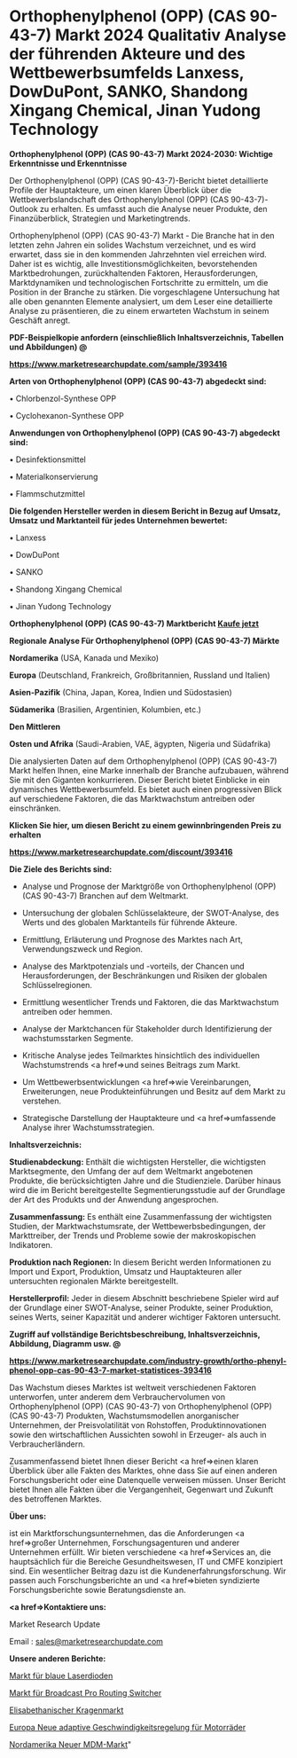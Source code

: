 # Orthophenylphenol (OPP) (CAS 90-43-7) Markt 2024 Qualitativ Analyse der führenden Akteure und des Wettbewerbsumfelds Lanxess, DowDuPont, SANKO, Shandong Xingang Chemical, Jinan Yudong Technology

<strong>Orthophenylphenol (OPP) (CAS 90-43-7) Markt 2024-2030: Wichtige Erkenntnisse und Erkenntnisse</strong>

Der Orthophenylphenol (OPP) (CAS 90-43-7)-Bericht bietet detaillierte Profile der Hauptakteure, um einen klaren Überblick über die Wettbewerbslandschaft des Orthophenylphenol (OPP) (CAS 90-43-7)-Outlook zu erhalten. Es umfasst auch die Analyse neuer Produkte, den Finanzüberblick, Strategien und Marketingtrends.

Orthophenylphenol (OPP) (CAS 90-43-7) Markt - Die Branche hat in den letzten zehn Jahren ein solides Wachstum verzeichnet, und es wird erwartet, dass sie in den kommenden Jahrzehnten viel erreichen wird. Daher ist es wichtig, alle Investitionsmöglichkeiten, bevorstehenden Marktbedrohungen, zurückhaltenden Faktoren, Herausforderungen, Marktdynamiken und technologischen Fortschritte zu ermitteln, um die Position in der Branche zu stärken. Die vorgeschlagene Untersuchung hat alle oben genannten Elemente analysiert, um dem Leser eine detaillierte Analyse zu präsentieren, die zu einem erwarteten Wachstum in seinem Geschäft anregt.



<strong><b>PDF-Beispielkopie anfordern (einschließlich Inhaltsverzeichnis, Tabellen und Abbildungen) @ </b></strong>

<strong><a href=https://www.marketresearchupdate.com/sample/393416>

<strong>https://www.marketresearchupdate.com/sample/393416</u></a></strong></strong>



<strong>Arten von Orthophenylphenol (OPP) (CAS 90-43-7) abgedeckt sind:</strong>

• Chlorbenzol-Synthese OPP

• Cyclohexanon-Synthese OPP



<strong>Anwendungen von Orthophenylphenol (OPP) (CAS 90-43-7) abgedeckt sind:</strong>

• Desinfektionsmittel

• Materialkonservierung

• Flammschutzmittel



<strong>Die folgenden Hersteller werden in diesem Bericht in Bezug auf Umsatz, Umsatz und Marktanteil für jedes Unternehmen bewertet:</strong>

• Lanxess

• DowDuPont

• SANKO

• Shandong Xingang Chemical

• Jinan Yudong Technology



<strong>Orthophenylphenol (OPP) (CAS 90-43-7) Marktbericht <a href=https://www.marketresearchupdate.com/buynow/393416>Kaufe jetzt</a></strong>



<strong>Regionale Analyse Für Orthophenylphenol (OPP) (CAS 90-43-7) Märkte</strong>



<strong>Nordamerika</strong> (USA, Kanada und Mexiko)



<strong>Europa</strong> (Deutschland, Frankreich, Großbritannien, Russland und Italien)



<strong>Asien-Pazifik</strong> (China, Japan, Korea, Indien und Südostasien)



<strong>Südamerika</strong> (Brasilien, Argentinien, Kolumbien, etc.)



<strong>Den Mittleren</strong> 

<strong>Osten und Afrika</strong> (Saudi-Arabien, VAE, ägypten, Nigeria und Südafrika)

Die analysierten Daten auf dem Orthophenylphenol (OPP) (CAS 90-43-7) Markt helfen Ihnen, eine Marke innerhalb der Branche aufzubauen, während Sie mit den Giganten konkurrieren. Dieser Bericht bietet Einblicke in ein dynamisches Wettbewerbsumfeld. Es bietet auch einen progressiven Blick auf verschiedene Faktoren, die das Marktwachstum antreiben oder einschränken.



<strong>Klicken Sie hier, um diesen Bericht zu einem gewinnbringenden Preis zu erhalten
</strong>

<strong><a href=https://www.marketresearchupdate.com/discount/393416>https://www.marketresearchupdate.com/discount/393416</b></u></strong></a>



<strong>Die Ziele des Berichts sind:</strong>

- Analyse und Prognose der Marktgröße von Orthophenylphenol (OPP) (CAS 90-43-7) Branchen auf dem Weltmarkt.

- Untersuchung der globalen Schlüsselakteure, der SWOT-Analyse, des Werts und des globalen Marktanteils für führende Akteure.

- Ermittlung, Erläuterung und Prognose des Marktes nach Art, Verwendungszweck und Region.

- Analyse des Marktpotenzials und -vorteils, der Chancen und Herausforderungen, der Beschränkungen und Risiken der globalen Schlüsselregionen.

- Ermittlung wesentlicher Trends und Faktoren, die das Marktwachstum antreiben oder hemmen.

- Analyse der Marktchancen für Stakeholder durch Identifizierung der wachstumsstarken Segmente.

- Kritische Analyse jedes Teilmarktes hinsichtlich des individuellen Wachstumstrends <a href=>und</a> seines Beitrags zum Markt.

- Um Wettbewerbsentwicklungen <a href=>wie</a> Vereinbarungen, Erweiterungen, neue Produkteinführungen und Besitz auf dem Markt zu verstehen.

- Strategische Darstellung der Hauptakteure und <a href=>umfas</a>sende Analyse ihrer Wachstumsstrategien.



<strong>Inhaltsverzeichnis:</strong>



<strong>Studienabdeckung:</strong> Enthält die wichtigsten Hersteller, die wichtigsten Marktsegmente, den Umfang der auf dem Weltmarkt angebotenen Produkte, die berücksichtigten Jahre und die Studienziele. Darüber hinaus wird die im Bericht bereitgestellte Segmentierungsstudie auf der Grundlage der Art des Produkts und der Anwendung angesprochen.



<strong>Zusammenfassung:</strong> Es enthält eine Zusammenfassung der wichtigsten Studien, der Marktwachstumsrate, der Wettbewerbsbedingungen, der Markttreiber, der Trends und Probleme sowie der makroskopischen Indikatoren.



<strong>Produktion nach Regionen:</strong> In diesem Bericht werden Informationen zu Import und Export, Produktion, Umsatz und Hauptakteuren aller untersuchten regionalen Märkte bereitgestellt.



<strong>Herstellerprofil:</strong> Jeder in diesem Abschnitt beschriebene Spieler wird auf der Grundlage einer SWOT-Analyse, seiner Produkte, seiner Produktion, seines Werts, seiner Kapazität und anderer wichtiger Faktoren untersucht.



<strong><b>Zugriff auf vollständige Berichtsbeschreibung, Inhaltsverzeichnis, Abbildung, Diagramm usw. @ </b></strong>

<strong><a href=https://www.marketresearchupdate.com/industry-growth/ortho-phenyl-phenol-opp-cas-90-43-7-market-statistices-393416>https://www.marketresearchupdate.com/industry-growth/ortho-phenyl-phenol-opp-cas-90-43-7-market-statistices-393416</a></strong>

Das Wachstum dieses Marktes ist weltweit verschiedenen Faktoren unterworfen, unter anderem dem Verbrauchervolumen von Orthophenylphenol (OPP) (CAS 90-43-7) von Orthophenylphenol (OPP) (CAS 90-43-7) Produkten, Wachstumsmodellen anorganischer Unternehmen, der Preisvolatilität von Rohstoffen, Produktinnovationen sowie den wirtschaftlichen Aussichten sowohl in Erzeuger- als auch in Verbraucherländern.

Zusammenfassend bietet Ihnen dieser Bericht <a href=>einen</a> klaren Überblick über alle Fakten des Marktes, ohne dass Sie auf einen anderen Forschungsbericht oder eine Datenquelle verweisen müssen. Unser Bericht bietet Ihnen alle Fakten über die Vergangenheit, Gegenwart und Zukunft des betroffenen Marktes.



<strong>Über uns:</strong>

 ist ein Marktforschungsunternehmen, das die Anforderungen <a href=>großer</a> Unternehmen, Forschungsagenturen und anderer Unternehmen erfüllt. Wir bieten verschiedene <a href=>Services</a> an, die hauptsächlich für die Bereiche Gesundheitswesen, IT und CMFE konzipiert sind. Ein wesentlicher Beitrag dazu ist die Kundenerfahrungsforschung. Wir passen auch Forschungsberichte an und <a href=>bieten</a> syndizierte Forschungsberichte sowie Beratungsdienste an.



<strong><a href=>Kontaktiere uns:</a></strong>

Market Research Update

Email : sales@marketresearchupdate.com



<strong>Unsere anderen Berichte:</strong>

<a href=https://www.linkedin.com/pulse/blue-laser-diode-market-opportunities-stay-ahead-game>Markt für blaue Laserdioden</a>

<a href=https://www.linkedin.com/pulse/broadcast-pro-routing-switcher-market>Markt für Broadcast Pro Routing Switcher</a>

<a href=https://www.linkedin.com/pulse/elizabethan-collar-market-2023-remarking-enormous>Elisabethanischer Kragenmarkt</a>

<a href=https://www.linkedin.com/pulse/europe-new-motorcycle-adaptive-cruise-control>Europa Neue adaptive Geschwindigkeitsregelung für Motorräder</a>

<a href=https://www.linkedin.com/pulse/north-america-new-mdm-market-current-business>Nordamerika Neuer MDM-Markt</a>"
